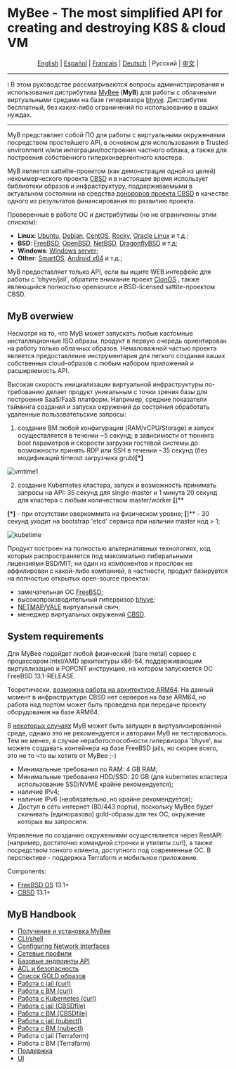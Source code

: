 # MyBee - The most simplified API for creating and destroying K8S & cloud VM

<p align="center">
  <a href="/README.md">English</a> |
  <a href="/README.es.md">Español</a> |
  <a href="/README.fr.md">Français</a> |
  <a href="/README.de.md">Deutsch</a> |
  <span>Русский</span> |
  <a href="/README.ch.md">中文</a> |
</p>

---

:information_source: В этом руководстве рассматриваются вопросы администрирования и использования дистрибутива [MyBee](https://myb.convectix.com) (**MyB**) для работы с облачными виртуальными средами на базе гипервизора [bhyve](https://en.wikipedia.org/wiki/Bhyve). Дистрибутив бесплатный, без каких-либо ограничений по использованию в ваших нуждах.

---

MyB представляет собой ПО для работы с виртуальными окружениями посредством простейшего API, в основном для использования в Trusted environment и/или интеграции/построения частного облака, а также для построения собственного гиперконвергентного кластера.

MyB является sattelite-проектом (как демонстрация одной из целей) некоммерческого проекта [CBSD](https://cbsd.io) и в настоящее время использует библиотеки образов и инфраструктуру, поддерживаемыми в актуальном состоянии на средства [донороров проекта CBSD](https://www.patreon.com/clonos) в качестве одного из результатов финансирования по развитию проекта. 

Проверенные в работе ОС и дистрибутивы (но не ограниченны этим списком):

- **Linux**: [Ubuntu](https://ubuntu.com/), [Debian](https://www.debian.org/), [CentOS](https://www.centos.org/), [Rocky](https://rockylinux.org/), [Oracle Linux](https://www.oracle.com/linux/) и т.д.;
- **BSD**: [FreeBSD](https://www.freebsd.org/), [OpenBSD](https://www.openbsd.org), [NetBSD](https://netbsd.org), [DragonflyBSD](https://dragonflybsd.org) и т.д;
- **Windows**: [Windows server](https://www.microsoft.com/en-us/windows-server);
- **Other**: [SmartOS](https://www.joyent.com/smartos), [Android x64](https://www.android-x86.org/) и т.д.;

MyB предоставляет только API, если вы ищите WEB интерфейс для работы с 'bhyve/jail', обратите внимание проект [ClonOS](https://clonos.convectix.com/) , также являющийся полностью opensource и BSD-licensed sattite-проектом CBSD.

## MyB overwiew

Несмотря на то, что MyB может запускать любые кастомные инсталляционные ISO образы, продукт в первую очередь ориентирован на работу только облачных образов. Немаловажной частью проекта является предоставление инструментария для легкого создания ваших собственных cloud-образов с любым набором приложений и расширяемость API.

Высокая скорость инициализации виртуальной инфраструктуры по-требованию делает продукт уникальным с точки зрения базы для построения SaaS/FaaS платформ. Например, средние показатели тайминга создания и запуска окружений до состояния обработать удаленные пользовательские запросы:

1) создание ВМ любой конфигурации (RAM/vCPU/Storage) и запуск осуществляется в течении ~5 секунд; в зависимости от тюнинга boot параметров и скорости загрузки гостевой системы до возможности принять RDP или SSH в течении ~35 секунд (без модификаций timeout загрузчика grub)**[*]**

![vmtime1](https://user-images.githubusercontent.com/926409/164331165-23f261f6-a77c-46fe-bcbf-e1bf1df8254f.png)

2) создание Kubernetes кластера, запуск и возможность принимать запросы на API: 35 секунд для single-master и 1 минута 20 секунд для кластера с любым количеством master/worker **[**]**

**[*]**  - при отсутствии оверкоммита на физическом уровне;
**[**]** - 30 секунд уходит на bootstrap 'etcd' сервиса при наличии master нод > 1; 

![kubetime](https://user-images.githubusercontent.com/926409/164331466-9ecc9872-9d0e-4a14-b0e2-7cba219ba6eb.png)


Продукт построен на полностью альтернативных технологиях, код которых распространяется под максимально либеральными лицензиями BSD/MIT; ни один из компонентов и прослоек не аффилирован с какой-либо компанией, в частности, продукт базируется на полностью открытых open-source проектах: 

- замечательная ОС [FreeBSD](https://www.freebsd.org);
- высокопроизводительный гипервизор [bhyve](https://en.wikipedia.org/wiki/Bhyve);
- [NETMAP](https://man.freebsd.org/netmap/4)/[VALE](https://man.freebsd.org/vale/4) виртуальный свич;
- менеджер виртуальных окружений [CBSD](https://cbsd.io).

## System requirements

Для MyBee подойдет любой физический (bare metal) сервер с процессором Intel/AMD архитектуры x86-64, поддерживающим виртуализацию и POPCNT инструкцию, на котором запускается ОС FreeBSD 13.1-RELEASE.

Теоретически, [возможна работа на архитектуре ARM64](https://github.com/freebsd-upb/freebsd-src/tree/projects/bhyvearm64). На данный момент в инфраструктуре CBSD нет серверов на базе ARM64, но работа над портом может быть проведена при передаче проекту оборудования на базе ARM64.

В [некоторых случаях](https://wiki.freebsd.org/bhyve#Q:_Can_I_run_multiple_bhyve_hosts_under_VMware_nested_VT-x_EPT.3F) MyB может быть запущен в виртуализированной среде, однако это не рекомендуется и авторами MyB не тестировалось. Тем не менее, в случае неработоспособности гипервизора 'bhyve', вы можете создавать контейнера на базе FreeBSD jails, но скорее всего, это не то что вы хотите от MyBee ;-)

* Минимальные требования по RAM: 4 GB RAM;
* Минимальные требования HDD/SSD: 20 GB (для kubernetes кластера использование SSD/NVME крайне рекомендуется);
* наличие IPv4;
* наличие IPv6 (необязательно, но крайне рекомендуется);
* Доступ в сеть интернет (80/443 порты), поскольку MyBee будет скачивать (единоразово) gold-образы для тех ОС, окружение которых вы запросили.

Управление по созданию окружениями осуществляется через RestAPI (например, достаточно командной строчки и утилиты curl), а также посредством тонкого клиента, доступного под современные ОС. В перспективе - поддержка Terraform и мобильное приложение. 

Components:

* [FreeBSD OS](https://www.freebsd.org) 13.1+
* [CBSD](https://cbsd.io) 13.1+

## MyB Handbook

* [Получение и установка MyBee](ru/get-myb.md)
* [CLI/shell](ru/shell.md)
* [Configuring Network Interfaces](ru/network.md)
* [Сетевые профили](ru/netprofile.md)
* [Базовые эндпоинты API](ru/api.md)
* [ACL и безопасность](ru/acl.md)
* [Список GOLD образов](ru/images.md)
* [Работа с jail (curl)](ru/jail_curl.md)
* [Работа с ВМ (curl)](ru/bhyve_curl.md)
* [Работа с Kubernetes (curl)](ru/k8s_curl.md)
* [Работа с jail (CBSDfile)](ru/jail_cbsdfile.md)
* [Работа с ВМ (CBSDfile)](ru/bhyve_cbsdfile.md)
* [Работа с jail (nubectl)](ru/jail_nubectl.md)
* [Работа с ВМ (nubectl)](ru/bhyve_nubectl.md)
* Работа с jail (Terraform)
* Работа с ВМ (Terrafarm)
* [Поддержка](ru/support.md)
* [UI](ru/ui.md)
